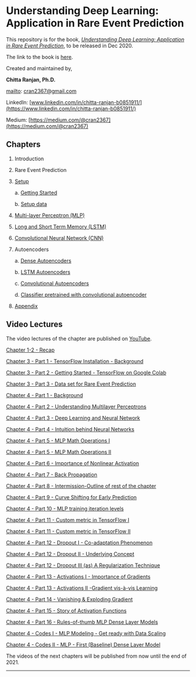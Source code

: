 # Understanding Deep Learning: Application in Rare Event Prediction

This repository is for the book, [*Understanding Deep Learning: Application in Rare Event Prediction*](http://connaissancepublishing.ai/understanding-deep-learning/), to be released in Dec 2020.

The link to the book is [here](https://www.understandingdeeplearning.com).

Created and maintained by,

**Chitta Ranjan, Ph.D.**

[mailto](mailto:cran2367@gmail.com): <cran2367@gmail.com> 

LinkedIn: [www.linkedin.com/in/chitta-ranjan-b0851911/](https://www.linkedin.com/in/chitta-ranjan-b0851911/)

Medium: [https://medium.com/@cran2367](https://medium.com/@cran2367)

## Chapters

1. Introduction
2. Rare Event Prediction
2. [Setup](/setup-data.ipynb)

    a. [Getting Started](/getting-started.ipynb)
    
    b. [Setup data](/setup-data.ipynb)
3. [Multi-layer Perceptron (MLP)](/mlp.ipynb)
4. [Long and Short Term Memory (LSTM)](/lstm.ipynb)
5. [Convolutional Neural Network (CNN)](/cnn.ipynb)
6. Autoencoders

	a. [Dense Autoencoders](/dense-autoencoder.ipynb)
	
	b. [LSTM Autoencoders](/lstm-autoencoder.ipynb)
	
	c. [Convolutional Autoencoders](/convolutional-autoencoder.ipynb)
	
	d. [Classifier pretrained with convolutional autoencoder](/classifier-pretrained-with-convolutional-autoencoder.ipynb)
 
8. [Appendix](/utilities)


## Video Lectures

The video lectures of the chapter are published on [YouTube](https://www.youtube.com/playlist?list=PLlSi-ZIhNrCUcphQRPQt1qEkpUjKsrSSc).

[Chapter 1-2 - Recap](https://www.youtube.com/watch?v=s8eydoxAIek&list=PLlSi-ZIhNrCUcphQRPQt1qEkpUjKsrSSc&index=2&t=743s)

[Chapter 3 - Part 1 - TensorFlow Installation - Background](https://www.youtube.com/watch?v=PDBAWstMFaI&list=PLlSi-ZIhNrCUcphQRPQt1qEkpUjKsrSSc&index=2)

[Chapter 3 - Part 2 - Getting Started - TensorFlow on Google Colab](https://www.youtube.com/watch?v=nYdFm0s-k2w&list=PLlSi-ZIhNrCUcphQRPQt1qEkpUjKsrSSc&index=3)

[Chapter 3 - Part 3 - Data set for Rare Event Prediction](https://www.youtube.com/watch?v=-rUyr8re9Y0&feature=youtu.be)

[Chapter 4 - Part 1 - Background](https://www.youtube.com/watch?v=56nOUzy8ivM&list=PLlSi-ZIhNrCUcphQRPQt1qEkpUjKsrSSc&index=3)

[Chapter 4 - Part 2 - Understanding Multilayer Perceptrons](https://www.youtube.com/watch?v=BSizjaGEcDM&list=PLlSi-ZIhNrCUcphQRPQt1qEkpUjKsrSSc&index=4)

[Chapter 4 - Part 3 - Deep Learning and Neural Network](https://www.youtube.com/watch?v=eESFZaePJ6Y&list=PLlSi-ZIhNrCUcphQRPQt1qEkpUjKsrSSc&index=5)

[Chapter 4 - Part 4 - Intuition behind Neural Networks](https://www.youtube.com/watch?v=gHG2sJjMv1k&list=PLlSi-ZIhNrCUcphQRPQt1qEkpUjKsrSSc&index=6)

[Chapter 4 - Part 5 - MLP Math Operations I](https://www.youtube.com/watch?v=GaR9TfTUupA&list=PLlSi-ZIhNrCUcphQRPQt1qEkpUjKsrSSc&index=7)

[Chapter 4 - Part 5 - MLP Math Operations II](https://www.youtube.com/watch?v=zY1q-6k_KVU&list=PLlSi-ZIhNrCUcphQRPQt1qEkpUjKsrSSc&index=8)

[Chapter 4 - Part 6 - Importance of Nonlinear Activation](https://www.youtube.com/watch?v=GmHpquoukjM&list=PLlSi-ZIhNrCUcphQRPQt1qEkpUjKsrSSc&index=9)

[Chapter 4 - Part 7 - Back Propagation](https://www.youtube.com/watch?v=LOW_KeEAffo&list=PLlSi-ZIhNrCUcphQRPQt1qEkpUjKsrSSc&index=10)

[Chapter 4 - Part 8 - Intermission-Outline of rest of the chapter](https://www.youtube.com/watch?v=_Ssk2ISXFSc&list=PLlSi-ZIhNrCUcphQRPQt1qEkpUjKsrSSc&index=13&t=0s)

[Chapter 4 - Part 9 - Curve Shifting for Early Prediction](https://www.youtube.com/watch?v=pNUZ1uqDnEY&list=PLlSi-ZIhNrCUcphQRPQt1qEkpUjKsrSSc&index=13)

[Chapter 4 - Part 10 - MLP training iteration levels](https://www.youtube.com/watch?v=XNbgcdXSoV8&list=PLlSi-ZIhNrCUcphQRPQt1qEkpUjKsrSSc&index=14)

[Chapter 4 - Part 11 - Custom metric in TensorFlow I](https://www.youtube.com/watch?v=txqKQSyeO0M&list=PLlSi-ZIhNrCUcphQRPQt1qEkpUjKsrSSc&index=15)

[Chapter 4 - Part 11 - Custom metric in TensorFlow II](https://www.youtube.com/watch?v=yTVWA18kIAM&list=PLlSi-ZIhNrCUcphQRPQt1qEkpUjKsrSSc&index=16)

[Chapter 4 - Part 12 - Dropout I - Co-adaptation Phenomenon](https://www.youtube.com/watch?v=0TI8VvSSJjk&list=PLlSi-ZIhNrCUcphQRPQt1qEkpUjKsrSSc&index=17)

[Chapter 4 - Part 12 - Dropout II - Underlying Concept](https://www.youtube.com/watch?v=tI02wOXqNE4&list=PLlSi-ZIhNrCUcphQRPQt1qEkpUjKsrSSc&index=20&t=0s)

[Chapter 4 - Part 12 - Dropout III (as) A Regularization Technique](https://www.youtube.com/watch?v=xBC0twpyP6s&list=PLlSi-ZIhNrCUcphQRPQt1qEkpUjKsrSSc&index=20)

[Chapter 4 - Part 13 - Activations I - Importance of Gradients](https://www.youtube.com/watch?v=5_VMpMOKUOw&list=PLlSi-ZIhNrCUcphQRPQt1qEkpUjKsrSSc&index=21)

[Chapter 4 - Part 13 - Activations II -Gradient vis-à-vis Learning](https://www.youtube.com/watch?v=hsBOBcQ2ZUI&list=PLlSi-ZIhNrCUcphQRPQt1qEkpUjKsrSSc&index=22)

[Chapter 4 - Part 14 - Vanishing & Exploding Gradient](https://www.youtube.com/watch?v=OlVDuzMUZVI&list=PLlSi-ZIhNrCUcphQRPQt1qEkpUjKsrSSc&index=23)

[Chapter 4 - Part 15 - Story of Activation Functions](https://www.youtube.com/watch?v=XuJ6IkkNGeA&list=PLlSi-ZIhNrCUcphQRPQt1qEkpUjKsrSSc&index=24)

[Chapter 4 - Part 16 - Rules-of-thumb MLP Dense Layer Models](https://www.youtube.com/watch?v=RE4ZmVA3DTE&list=PLlSi-ZIhNrCUcphQRPQt1qEkpUjKsrSSc&index=25)

[Chapter 4 - Codes I - MLP Modeling - Get ready with Data Scaling](https://www.youtube.com/watch?v=1YCpS32_Ym8&list=PLlSi-ZIhNrCUcphQRPQt1qEkpUjKsrSSc&index=26)

[Chapter 4 - Codes II - MLP - First (Baseline) Dense Layer Model](https://www.youtube.com/watch?v=FjRIryiAkDk&list=PLlSi-ZIhNrCUcphQRPQt1qEkpUjKsrSSc&index=27)

The videos of the next chapters will be published from now until the end of 2021.

---

